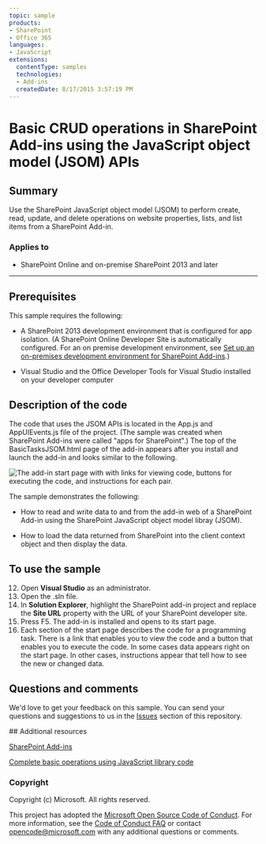 ```yaml
---
topic: sample
products:
- SharePoint
- Office 365
languages:
- JavaScript
extensions:
  contentType: samples
  technologies:
  - Add-ins
  createdDate: 8/17/2015 3:57:19 PM
---
```

# Basic CRUD operations in SharePoint Add-ins using the JavaScript object model (JSOM) APIs #

## Summary
Use the SharePoint JavaScript object model (JSOM) to perform create, read, update, and delete operations on website properties, lists, and list items from a SharePoint Add-in.

### Applies to ###
-  SharePoint Online and on-premise SharePoint 2013 and later 

----------
## Prerequisites ##
This sample requires the following:


- A SharePoint 2013 development environment that is configured for app isolation. (A SharePoint Online Developer Site is automatically configured. For an on premise development environment, see [Set up an on-premises development environment for SharePoint Add-ins](https://msdn.microsoft.com/library/office/fp179923.aspx).) 


- Visual Studio and the Office Developer Tools for Visual Studio installed on your developer computer 


## Description of the code ##
The code that uses the JSOM APIs is located in the App.js and AppUIEvents.js file of the project. (The sample was created when SharePoint Add-ins were called "apps for SharePoint".) The top of the BasicTasksJSOM.html page of the add-in appears after you install and launch the add-in and looks similar to the following.

![The add-in start page with with links for viewing code, buttons for executing the code, and instructions for each pair.](/description/fig1.png) 



The sample demonstrates the following:


- How to read and write data to and from the add-in web of a SharePoint Add-in using the SharePoint JavaScript object model libray (JSOM).


- How to load the data returned from SharePoint into the client context object and then display the data. 


## To use the sample #

12. Open **Visual Studio** as an administrator.
13. Open the .sln file.
13. In **Solution Explorer**, highlight the SharePoint add-in project and replace the **Site URL** property with the URL of your SharePoint developer site.
14. Press F5. The add-in is installed and opens to its start page.
16. Each section of the start page describes the code for a programming task. There is a link that enables you to view the code and a button that enables you to execute the code. In some cases data appears right on the start page. In other cases, instructions appear that tell how to see the new or changed data.


## Questions and comments

We'd love to get your feedback on this sample. You can send your questions and suggestions to us in the [Issues](https://github.com/OfficeDev/SharePoint-Add-in-JSOM-BasicDataOperations/issues) section of this repository.
  
<a name="resources"/>
## Additional resources

[SharePoint Add-ins](https://msdn.microsoft.com/library/office/fp179930.aspx)

[Complete basic operations using JavaScript library code](https://msdn.microsoft.com/library/office/jj163201.aspx)

### Copyright ###

Copyright (c) Microsoft. All rights reserved.






This project has adopted the [Microsoft Open Source Code of Conduct](https://opensource.microsoft.com/codeofconduct/). For more information, see the [Code of Conduct FAQ](https://opensource.microsoft.com/codeofconduct/faq/) or contact [opencode@microsoft.com](mailto:opencode@microsoft.com) with any additional questions or comments.
